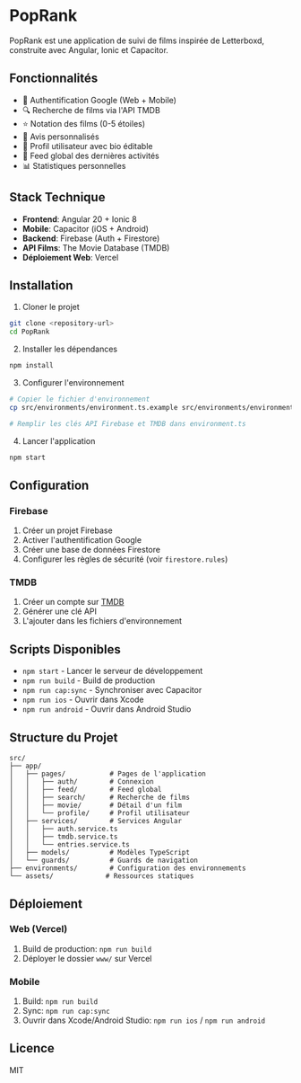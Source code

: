 # PopRank

PopRank est une application de suivi de films inspirée de Letterboxd, construite avec Angular, Ionic et Capacitor.

## Fonctionnalités

- 🔐 Authentification Google (Web + Mobile)
- 🔍 Recherche de films via l'API TMDB
- ⭐ Notation des films (0-5 étoiles)
- 📝 Avis personnalisés
- 👤 Profil utilisateur avec bio éditable
- 📱 Feed global des dernières activités
- 📊 Statistiques personnelles

## Stack Technique

- **Frontend**: Angular 20 + Ionic 8
- **Mobile**: Capacitor (iOS + Android)
- **Backend**: Firebase (Auth + Firestore)
- **API Films**: The Movie Database (TMDB)
- **Déploiement Web**: Vercel

## Installation

1. Cloner le projet
```bash
git clone <repository-url>
cd PopRank
```

2. Installer les dépendances
```bash
npm install
```

3. Configurer l'environnement
```bash
# Copier le fichier d'environnement
cp src/environments/environment.ts.example src/environments/environment.ts

# Remplir les clés API Firebase et TMDB dans environment.ts
```

4. Lancer l'application
```bash
npm start
```

## Configuration

### Firebase
1. Créer un projet Firebase
2. Activer l'authentification Google
3. Créer une base de données Firestore
4. Configurer les règles de sécurité (voir `firestore.rules`)

### TMDB
1. Créer un compte sur [TMDB](https://www.themoviedb.org/)
2. Générer une clé API
3. L'ajouter dans les fichiers d'environnement

## Scripts Disponibles

- `npm start` - Lancer le serveur de développement
- `npm run build` - Build de production
- `npm run cap:sync` - Synchroniser avec Capacitor
- `npm run ios` - Ouvrir dans Xcode
- `npm run android` - Ouvrir dans Android Studio

## Structure du Projet

```
src/
├── app/
│   ├── pages/           # Pages de l'application
│   │   ├── auth/        # Connexion
│   │   ├── feed/        # Feed global
│   │   ├── search/      # Recherche de films
│   │   ├── movie/       # Détail d'un film
│   │   └── profile/     # Profil utilisateur
│   ├── services/        # Services Angular
│   │   ├── auth.service.ts
│   │   ├── tmdb.service.ts
│   │   └── entries.service.ts
│   ├── models/          # Modèles TypeScript
│   └── guards/          # Guards de navigation
├── environments/        # Configuration des environnements
└── assets/             # Ressources statiques
```

## Déploiement

### Web (Vercel)
1. Build de production: `npm run build`
2. Déployer le dossier `www/` sur Vercel

### Mobile
1. Build: `npm run build`
2. Sync: `npm run cap:sync`
3. Ouvrir dans Xcode/Android Studio: `npm run ios` / `npm run android`

## Licence

MIT
